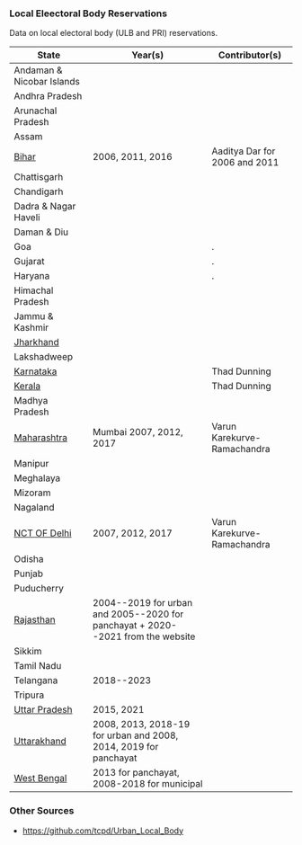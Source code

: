 ### Local Eleectoral Body Reservations

Data on local electoral body (ULB and PRI) reservations. 


| State                                    | Year(s) | Contributor(s) | 
| ---------------------------------------- | ------- | ------- | 
|  Andaman & Nicobar Islands               |        | | 
| Andhra Pradesh                           |   | |
| Arunachal Pradesh                        |   | |
| Assam                                    |   | |
| [Bihar](bihar/)                          | 2006, 2011, 2016    | Aaditya Dar for 2006 and 2011 |
| Chattisgarh                              |  | |
| Chandigarh                               |  | |
| Dadra & Nagar Haveli                     |  | |
| Daman & Diu                              |  | |
| Goa                                      |   |. |
| Gujarat                                  |   |. |
| Haryana                                  |   |. |
| Himachal Pradesh                         |   |  |
| Jammu & Kashmir                          |   |  |
| [Jharkhand](jharkhand/)                  |   |  |
| Lakshadweep                              |   |  |
| [Karnataka](karnatka/)                   |   | Thad Dunning|
| [Kerala](kerala/)                        |   | Thad Dunning|
| Madhya Pradesh                           |   |  |
| [Maharashtra](maharashtra/)              | Mumbai 2007, 2012, 2017   | Varun Karekurve-Ramachandra |
| Manipur                                  |  | |
| Meghalaya                                |  | |
| Mizoram                                  |  | |
| Nagaland                                 |  | | 
| [NCT OF Delhi](delhi/)                   | 2007, 2012, 2017| Varun Karekurve-Ramachandra |
| Odisha                                   |     |  |
| Punjab                                   |     |  |
| Puducherry                               |     |  |
| [Rajasthan](rajasthan/)                  |  2004--2019 for urban and 2005--2020 for panchayat + 2020--2021 from the website  |  |
| Sikkim                                   |     |  |
| Tamil Nadu                               |     |  |
| Telangana                                |  2018--2023   |  |
| Tripura                                  |     |  |
| [Uttar Pradesh](up/)                     |  2015, 2021  |  |
| [Uttarakhand](uttarakhand/)              |  2008, 2013, 2018-19 for urban and 2008, 2014, 2019 for panchayat   | |
| [West Bengal](wb/)                       |  2013 for panchayat, 2008-2018 for municipal  | |


### Other Sources

* https://github.com/tcpd/Urban_Local_Body
